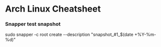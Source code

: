 # Arch Linux Cheatsheet

### Snapper test snapshot
sudo snapper -c root create --description "snapshot_#1_$(date +%Y-%m-%d)"
